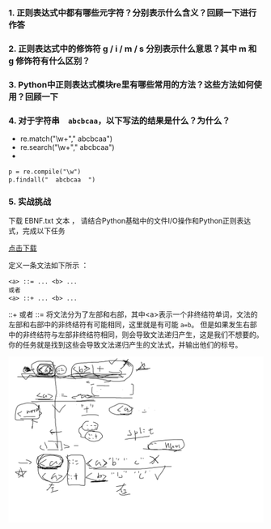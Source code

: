 ### 1. 正则表达式中都有哪些元字符？分别表示什么含义？回顾一下进行作答

### 2. 正则表达式中的修饰符 g / i / m / s 分别表示什么意思？其中 m 和 g 修饰符有什么区别？

### 3. Python中正则表达式模块re里有哪些常用的方法？这些方法如何使用？回顾一下

### 4. 对于字符串`  abcbcaa`，以下写法的结果是什么？为什么？
- re.match("\w+","  abcbcaa")
- re.search("\w+","  abcbcaa")
- 
```
p = re.compile("\w")
p.findall("  abcbcaa  ")
```

### 5. 实战挑战

下载 EBNF.txt 文本 ， 请结合Python基础中的文件I/O操作和Python正则表达式，完成以下任务

[点击下载](./EBNF.txt)

定义一条文法如下所示 ：
```
<a> ::= ... <b> ... 
或者 
<a> ::+ ... <b> ...
```
::+ 或者 ::= 将文法分为了左部和右部，其中\<a\>表示一个非终结符单词，文法的左部和右部中的非终结符有可能相同，这里就是有可能 `a=b`。
但是如果发生右部中的非终结符与左部非终结符相同，则会导致文法递归产生，这是我们不想要的。
你的任务就是找到这些会导致文法递归产生的文法式，并输出他们的标号。

![](./images/题目思路.png)